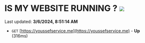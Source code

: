 # IS MY WEBSITE RUNNING ? [![](https://img.shields.io/static/v1?label=Sponsor&message=%E2%9D%A4&logo=GitHub&color=%23fe8e86)](https://github.com/sponsors/<username>)

Last updated: **3/6/2024, 8:51:14 AM**

- `GET` [https://youssefservice.me](https://youssefservice.me) - **Up** (316ms)

